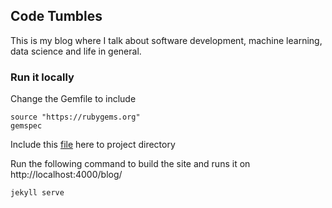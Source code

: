## Code Tumbles

This is my blog where I talk about software development, machine learning, data science and life in general.

### Run it locally

Change the Gemfile to include

```shell
source "https://rubygems.org"
gemspec
```

Include this [file](https://github.com/mmistakes/minimal-mistakes/blob/master/minimal-mistakes-jekyll.gemspec) here to project directory

Run the following command to build the site and runs it on http://localhost:4000/blog/

```shell
jekyll serve
```
